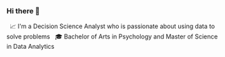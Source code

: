 ### Hi there 👋

<!--
**mcat18/mcat18** is a ✨ _special_ ✨ repository because its `README.md` (this file) appears on your GitHub profile.

Here are some ideas to get you started:

- 🔭 I’m currently working on ...
- 🌱 I’m currently learning ...
- 👯 I’m looking to collaborate on ...
- 🤔 I’m looking for help with ...
- 💬 Ask me about ...
- 📫 How to reach me: ...
- 😄 Pronouns: ...
- ⚡ Fun fact: ...
--> 

&nbsp; :chart_with_upwards_trend: I'm a Decision Science Analyst who is passionate about using data to solve problems 
&nbsp; :mortar_board: Bachelor of Arts in Psychology and Master of Science in Data Analytics 
